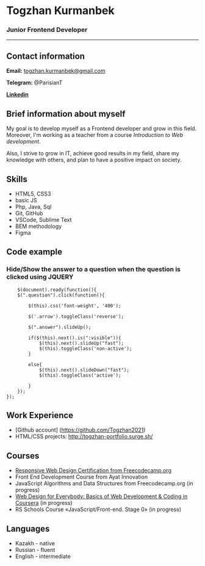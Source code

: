 # Togzhan Kurmanbek
### Junior Frontend Developer

--- 

## Contact information
**Email:** togzhan.kurmanbek@gmail.com

**Telegram:** @ParisianT

**[Linkedin](https://www.linkedin.com/in/togzhan-k/)**


## Brief information about myself
My goal is to develop myself as a Frontend developer and grow in this field. Moreover, I'm working as a teacher from a course _Introduction to Web development_. 

Also, I strive to grow in IT, achieve good results in my field, share my knowledge with others, and plan to have a positive impact on society.

## Skills
- HTML5, CSS3
- basic JS
- Php, Java, Sql
- Git, GitHub
- VSCode, Sublime Text
- BEM methodology
- Figma

## Code example
### Hide/Show the answer to a question when the question is clicked using JQUERY
```JQuery
	$(document).ready(function(){
	$(".question").click(function(){

		$(this).css('font-weight', '400');

		$('.arrow').toggleClass('reverse');	

		$(".answer").slideUp();

		if($(this).next().is(":visible")){	
			$(this).next().slideUp("fast");  
			$(this).toggleClass('non-active');
		}

		else{	
			$(this).next().slideDown("fast");
			$(this).toggleClass('active');
			      
		}
	});
});
```

## Work Experience
- [Github account] (https://github.com/Togzhan2021)
- HTML/CSS projects: http://togzhan-portfolio.surge.sh/ 


## Courses
- [Responsive Web Design Certification from Freecodecamp.org](https://www.freecodecamp.org/certification/togzhan/responsive-web-design)
- Front End Development Course from Ayat Innovation 
- JavaScript Algorithms and Data Structures from Freecodecamp.org (in progress)
- [Web Design for Everybody: Basics of Web Development & Coding in Coursera](https://www.coursera.org/programs/computer-engineering-and-information-security-mcsse-speciality-masters-jjlcd?currentTab=CATALOG&productId=bf56AUzfEeWRyA5YS9oHkQ&productType=s12n&showMiniModal=true) (in progress)
- RS Schools Course «JavaScript/Front-end. Stage 0» (in progress)

## Languages
- Kazakh - native
- Russian - fluent
- English - intermediate
